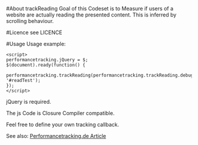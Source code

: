 #About trackReading
Goal of this Codeset is to Measure if users of a website are actually reading the presented content.
This is inferred by scrolling behaviour.

#Licence
see LICENCE

#Usage
Usage example:
```
<script>
performancetracking.jQuery = $;
$(document).ready(function() {
  performancetracking.trackReading(performancetracking.trackReading.debug_ga, '#readTest');
});
</script>
```
jQuery is required.

The js Code is Closure Compiler compatible. 

Feel free to define your own tracking callback.

See also: [Performancetracking.de Article](http://performancetracking.de/2012/06/05/lesen-eines-artikels-als-conversion-messen)